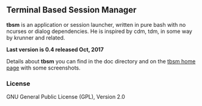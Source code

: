 ## Terminal Based Session Manager

**tbsm** is an application or session launcher, written in pure bash with no
ncurses or dialog dependencies. He is inspired by cdm, tdm, in some way by
krunner and related.

**Last version is 0.4 released Oct, 2017**

Details about **tbsm** you can find in the doc directory and on
the [tbsm home page](https://loh-tar.github.io/tbsm/) with some
screenshots.

### License

GNU General Public License (GPL), Version 2.0
